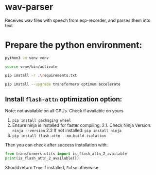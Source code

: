 # wav-parser
Receives wav files with speech from esp-recorder, and parses them into text

# Prepare the python environment:
```.sh
python3 -m venv venv
```
```.sh
source venv/bin/activate
```
```.sh
pip install -r .\requirements.txt
```
```.sh
pip install --upgrade transformers optimum accelerate
```

## Install `flash-attn` optimization option:
Note: not available on all GPUs. Check if available on yours

1. `pip install packaging wheel`
2. Ensure ninja is installed for faster compiling:
  2.1. Check Ninja Version: `ninja --version`
  2.2 If not installed: `pip install ninja`
3. `pip install flash-attn --no-build-isolation`

Then you can check after success installation with:
```.py
from transformers.utils import is_flash_attn_2_available
print(is_flash_attn_2_available())
````
Should return `True` if installed, `False` otherwise
